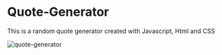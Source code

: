 # Quote-Generator

This is a random quote generator created with Javascript, Html and CSS

![quote-generator](https://user-images.githubusercontent.com/130646112/232694796-9ea76562-490f-47e9-984b-22a1a65431b8.png)
